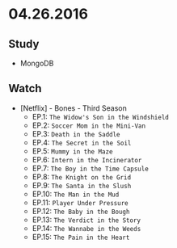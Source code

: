 # 04.26.2016

## Study

- MongoDB


## Watch

- \[Netflix\] - Bones - Third Season
  - EP.1: `The Widow's Son in the Windshield`
  - EP.2: `Soccer Mom in the Mini-Van`
  - EP.3: `Death in the Saddle`
  - EP.4: `The Secret in the Soil`
  - EP.5: `Mummy in the Maze`
  - EP.6: `Intern in the Incinerator`
  - EP.7: `The Boy in the Time Capsule`
  - EP.8: `The Knight on the Grid`
  - EP.9: `The Santa in the Slush`
  - EP.10: `The Man in the Mud`
  - EP.11: `Player Under Pressure`
  - EP.12: `The Baby in the Bough`
  - EP.13: `The Verdict in the Story`
  - EP.14: `The Wannabe in the Weeds`
  - EP.15: `The Pain in the Heart`

